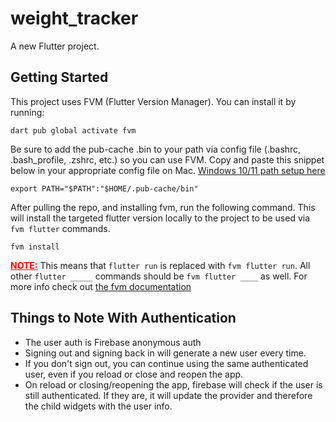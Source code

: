 # weight_tracker

A new Flutter project.

## Getting Started

This project uses FVM (Flutter Version Manager). You can install it by running:

```
dart pub global activate fvm
```

Be sure to add the pub-cache .bin to your path via config file (.bashrc, .bash_profile, .zshrc, etc.) so you can use FVM. Copy and paste this snippet below in your appropriate config file on Mac. [Windows 10/11 path setup here](https://www.architectryan.com/2018/03/17/add-to-the-path-on-windows-10/)

```
export PATH="$PATH":"$HOME/.pub-cache/bin"
```

After pulling the repo, and installing fvm, run the following command. This will install the targeted flutter version locally to the project to be used via `fvm flutter` commands.

```
fvm install
```

<span style="color: red; font-weight: bold; text-decoration: underline">NOTE:</span> This means that `flutter run` is replaced with `fvm flutter run`. All other `flutter _____` commands should be `fvm flutter ____` as well. For more info check out [the fvm documentation](https://fvm.app/docs/getting_started/overview)

## Things to Note With Authentication

- The user auth is Firebase anonymous auth
- Signing out and signing back in will generate a new user every time.
- If you don't sign out, you can continue using the same authenticated user, even if you reload or close and reopen the app.
- On reload or closing/reopening the app, firebase will check if the user is still authenticated. If they are, it will update the provider and therefore the child widgets with the user info.
